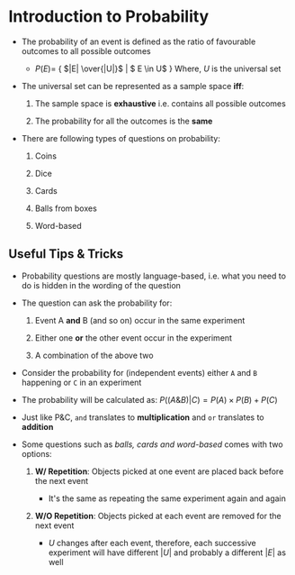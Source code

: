 # Introduction to Probability

- The probability of an event is defined as the ratio of favourable outcomes to all possible outcomes

  - $P(E) =$ { $|E| \over{|U|}$ | $ E \in U$ } Where, $U$ is the universal set

- The universal set can be represented as a sample space **iff**:

    1. The sample space is **exhaustive** i.e. contains all possible outcomes

    2. The probability for all the outcomes is the **same**

- There are following types of questions on probability:

    1. Coins

    2. Dice

    3. Cards

    4. Balls from boxes

    5. Word-based

## Useful Tips & Tricks

- Probability questions are mostly language-based, i.e. what you need to do is
hidden in the wording of the question

- The question can ask the probability for:

    1. Event A **and** B (and so on) occur in the same experiment

    2. Either one **or** the other event occur in the experiment

    3. A combination of the above two

- Consider the probability for (independent events) either `A` and `B` happening
or `C` in an experiment

- The probability will be calculated as: $P((A \& B) | C) = P(A) \times P(B) + P(C)$

- Just like P&C, `and` translates to **multiplication** and `or` translates to
**addition**

- Some questions such as *balls, cards and word-based* comes with two options:

    1. **W/ Repetition**: Objects picked at one event are placed back before the
    next event

        - It's the same as repeating the same experiment again and again

    2. **W/O Repetition**: Objects picked at each event are removed for the next
    event

        - $U$ changes after each event, therefore, each successive experiment will
        have different $|U|$ and probably a different $|E|$ as well
